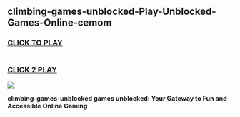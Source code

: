 
## climbing-games-unblocked-Play-Unblocked-Games-Online-cemom
<h3>
<a href="https://premium76.site?title=climbing-games-unblocked&ref=25A">CLICK TO PLAY</a></h3>
<hr>

<h3>
<a href="https://premium76.site?title=climbing-games-unblocked&ref=25A">CLICK 2 PLAY</a>
  
</h3>

<a href="https://premium76.site?title=climbing-games-unblocked&ref=25A"><img src="https://clearcache.store/games.png"></a>


**climbing-games-unblocked games unblocked: Your Gateway to Fun and Accessible Online Gaming**
